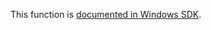 This function is [documented in Windows SDK](https://learn.microsoft.com/en-us/windows/win32/api/ip2string/nf-ip2string-rtlipv4stringtoaddressw).
